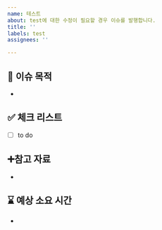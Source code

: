 ```yaml
---
name: 테스트
about: test에 대한 수정이 필요할 경우 이슈를 발행합니다.
title: ''
labels: test
assignees: ''

---
```


## 📄 이슈 목적
<!-- 이슈 내용 요약 설명 -->
- 

## ✅ 체크 리스트
- [ ] to do

## ➕참고 자료
- 

## ⌛ 예상 소요 시간
-
